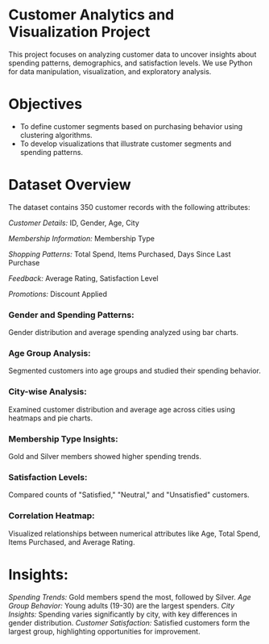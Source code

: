 # Customer Analytics and Visualization Project

This project focuses on analyzing customer data to uncover insights about spending patterns, demographics, and satisfaction levels. We use Python for data manipulation, visualization, and exploratory analysis.

# Objectives
- To define customer segments based on purchasing behavior using clustering algorithms.
- To develop visualizations that illustrate customer segments and spending patterns.

# Dataset Overview
The dataset contains 350 customer records with the following attributes:

_Customer Details:_ ID, Gender, Age, City

_Membership Information:_ Membership Type

_Shopping Patterns:_ Total Spend, Items Purchased, Days Since Last Purchase

_Feedback:_ Average Rating, Satisfaction Level

_Promotions:_ Discount Applied

### Gender and Spending Patterns:
Gender distribution and average spending analyzed using bar charts.
### Age Group Analysis:
Segmented customers into age groups and studied their spending behavior.
### City-wise Analysis:
Examined customer distribution and average age across cities using heatmaps and pie charts.
### Membership Type Insights:
Gold and Silver members showed higher spending trends.
### Satisfaction Levels:
Compared counts of "Satisfied," "Neutral," and "Unsatisfied" customers.
### Correlation Heatmap:
Visualized relationships between numerical attributes like Age, Total Spend, Items Purchased, and Average Rating.

# Insights:
_Spending Trends:_ Gold members spend the most, followed by Silver. 
_Age Group Behavior:_ Young adults (19-30) are the largest spenders. 
_City Insights:_ Spending varies significantly by city, with key differences in gender distribution. 
_Customer Satisfaction:_ Satisfied customers form the largest group, highlighting opportunities for improvement.
